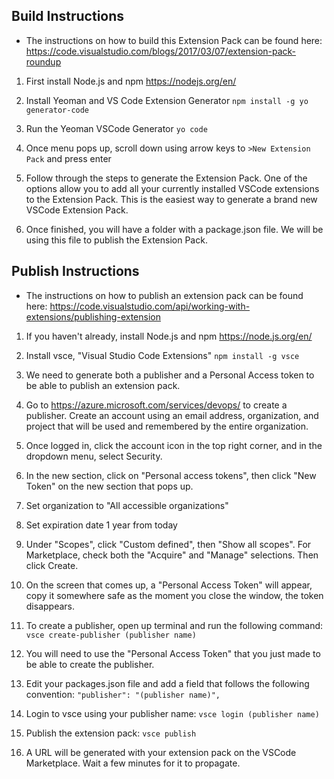 ## Build Instructions

* The instructions on how to build this Extension Pack can be found here: <https://code.visualstudio.com/blogs/2017/03/07/extension-pack-roundup>

1. First install Node.js and npm <https://nodejs.org/en/>

2. Install Yeoman and VS Code Extension Generator `npm install -g yo generator-code`

3. Run the Yeoman VSCode Generator `yo code`

4. Once menu pops up, scroll down using arrow keys to `>New Extension Pack` and press enter

5. Follow through the steps to generate the Extension Pack. One of the options allow you to add all your currently installed VSCode extensions to the Extension Pack. This is the easiest way to generate a brand new VSCode Extension Pack.

6. Once finished, you will have a folder with a package.json file. We will be using this file to publish the Extension Pack.

## Publish Instructions

* The instructions on how to publish an extension pack can be found here: 
<https://code.visualstudio.com/api/working-with-extensions/publishing-extension>

1. If you haven't already, install Node.js and npm <https://node.js.org/en/>

2. Install vsce, "Visual Studio Code Extensions" `npm install -g vsce`

3. We need to generate both a publisher and a Personal Access token to be able to publish an extension pack.

4. Go to <https://azure.microsoft.com/services/devops/> to create a publisher. Create an account using an email address, organization, and project that will be used and remembered by the entire organization.

5. Once logged in, click the account icon in the top right corner, and in the dropdown menu, select Security.

6. In the new section, click on "Personal access tokens", then click "New Token" on the new section that pops up.

7. Set organization to "All accessible organizations"

8. Set expiration date 1 year from today

9. Under "Scopes", click "Custom defined", then "Show all scopes". For Marketplace, check both the "Acquire" and "Manage" selections. Then click Create.

10. On the screen that comes up, a "Personal Access Token" will appear, copy it somewhere safe as the moment you close the window, the token disappears.

11. To create a publisher, open up terminal and run the following command: `vsce create-publisher (publisher name)`

12. You will need to use the "Personal Access Token" that you just made to be able to create the publisher.

13. Edit your packages.json file and add a field that follows the following convention:
`"publisher": "(publisher name)",`

14.	Login to vsce using your publisher name: `vsce login (publisher name)`

15.	Publish the extension pack: `vsce publish`

16.	A URL will be generated with your extension pack on the VSCode Marketplace. Wait a few minutes for it to propagate.